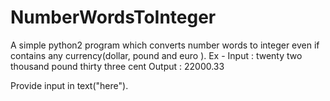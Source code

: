 # NumberWordsToInteger
A simple python2 program which converts number words to integer even if contains any currency(dollar, pound and euro ).
Ex - 
Input : twenty two thousand pound thirty three cent
Output : 22000.33

Provide input in text("here").



